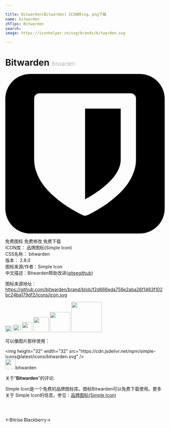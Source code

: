 ```yaml
---

title: Bitwarden(Bitwarden) ICON转svg、png下载
name: bitwarden
zhTips: Bitwarden
search: 
image: https://iconhelper.cn/svg/brands/bitwarden.svg

---
```


# Bitwarden  <small style="font-size: 60%;font-weight: 100">Bitwarden</small>

<div id="svg" class="svg-wrap">
<svg role="img" viewBox="0 0 24 24" xmlns="http://www.w3.org/2000/svg"><title>Bitwarden icon</title><path d="M3.75 0A3.75 3.75 0 000 3.75v16.5A3.75 3.75 0 003.75 24h16.5A3.75 3.75 0 0024 20.25V3.75A3.75 3.75 0 0020.25 0zm1.36 2.92h13.8c.208 0 .388.076.54.228a.737.737 0 01.227.539v9.2c0 .687-.134 1.367-.401 2.042a7.618 7.618 0 01-.995 1.797 11.097 11.097 0 01-1.413 1.528c-.547.495-1.052.906-1.515 1.234-.464.327-.947.636-1.45.928-.503.291-.86.489-1.072.593-.212.104-.381.184-.51.24a.687.687 0 01-.31.071.688.688 0 01-.312-.072 13.784 13.784 0 01-.51-.24 20.61 20.61 0 01-1.071-.592 19.133 19.133 0 01-1.45-.928 16.457 16.457 0 01-1.515-1.234 11.11 11.11 0 01-1.414-1.528 7.617 7.617 0 01-.994-1.797 5.502 5.502 0 01-.401-2.042v-9.2c0-.208.076-.387.227-.54a.737.737 0 01.54-.227zm6.9 2.3v13.62c.95-.502 1.801-1.05 2.552-1.64 1.877-1.47 2.815-2.907 2.815-4.313V5.22Z"/></svg>
</div>
<detail full-name='bitwarden'></detail>

<div class="detail-page">
<p>
<span><span class="badge-success badge">免费图标</span> <span class="badge-success badge">免费修改</span>  <span class="badge-success badge">免费下载</span> </span>
<br/>
<span>
ICON库：
<span class="badge-secondary badge">品牌图标(Simple Icon)</span> 
</span>
<br/>
<span>
CSS名称：
<span class="badge-secondary badge">bitwarden</span> 
</span>

<br/>
<span>
版本：
<span class="badge-secondary badge">2.8.0</span> 
</span>
<br/>
<span>图标来源/作者：<span class="badge-light badge">Simple Icon</span></span> 
<br/>
<span class="zh-detail">中文描述：<span class="badge-primary badge">Bitwarden</span><span class="help-link"><span>帮助改进</span>(<a href="https://gitee.com/liuwave/icon-helper/edit/master/json/brands/bitwarden.json" target="_blank" rel="noopener noreferrer">gitee</a><a href="https://github.com/liuwave/icon-helper/edit/master/json/brands/bitwarden.json" target="_blank" rel="noopener noreferrer">github</a></span>)</span><br/>
</p>
</div><div class="description description alert alert-light"><p>图标来源地址：<a href="https://github.com/bitwarden/brand/blob/f2d666eda756e2aba26f1463f102bc24ba179df2/icons/icon.svg" target="_blank" rel="noopener noreferrer">https://github.com/bitwarden/brand/blob/f2d666eda756e2aba26f1463f102bc24ba179df2/icons/icon.svg</a></p></div>
<div class="alert alert-dark">
<img height="21" width="21" src="https://cdn.jsdelivr.net/npm/simple-icons@latest/icons/bitwarden.svg" />
<img height="24" width="24" src="https://cdn.jsdelivr.net/npm/simple-icons@latest/icons/bitwarden.svg" />
<img height="32" width="32" src="https://cdn.jsdelivr.net/npm/simple-icons@latest/icons/bitwarden.svg" />
<img height="48" width="48" src="https://cdn.jsdelivr.net/npm/simple-icons@latest/icons/bitwarden.svg" />
<img height="64" width="64" src="https://cdn.jsdelivr.net/npm/simple-icons@latest/icons/bitwarden.svg" />
<img height="96" width="96" src="https://cdn.jsdelivr.net/npm/simple-icons@latest/icons/bitwarden.svg" />

</div>
<div>
  <p>可以像图片那样使用：    
  </p>
  <div class="alert alert-primary" style="font-size: 14px">
    &lt;img height="32" width="32" src="https://cdn.jsdelivr.net/npm/simple-icons@latest/icons/bitwarden.svg" /&gt;
    <copy-btn content='<img height="32" width="32" src="https://cdn.jsdelivr.net/npm/simple-icons@latest/icons/bitwarden.svg" />'></copy-btn>
  </div>
  <div class="alert alert-secondary">
    <img height="32" width="32" src="https://cdn.jsdelivr.net/npm/simple-icons@latest/icons/bitwarden.svg" />bitwarden
    <copy-btn content="bitwarden" btn-title="复制图标名称"></copy-btn>
  </div>
</div>
<div class="icon-detail__container">
<p>关于“<b>Bitwarden</b>”的评论:</p>
</div>
<Vssue title="关于“Bitwarden”的评论" />
<div><p>Simple Icon是一个免费的品牌图标库。图标Bitwarden可以免费下载使用。更多关于  Simple Icon的信息，参见：<a target="_blank" href="https://iconhelper.cn/brands.html">品牌图标(Simple Icon)</a>
</p></div>


<div style="padding:2rem 0 " class="page-nav"><p class="inner"><span class="prev">←<router-link to="/icon/bitrise.html">Bitrise</router-link></span> <span class="next"><router-link to="/icon/blackberry.html">Blackberry</router-link>→</span></p></div>
